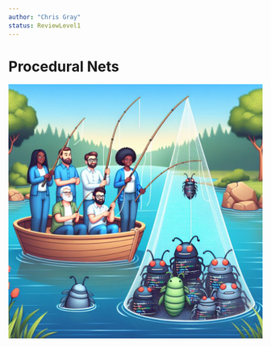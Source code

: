 ```yaml
---
author: "Chris Gray"
status: ReviewLevel1
---
```


# Procedural Nets

![](../orig_media/NetFullOfBugs.png)

